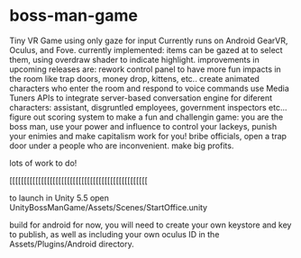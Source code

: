 # boss-man-game

Tiny VR Game using only gaze for input
Currently runs on Android GearVR, Oculus, and Fove.
currently implemented:
items can be gazed at to select them, using overdraw shader to indicate highlight.
improvements in upcoming releases are:
rework control panel to have more fun impacts in the room
like trap doors, money drop, kittens, etc..
create animated characters who enter the room and respond to voice commands
use Media Tuners APIs to integrate server-based conversation engine for diferent characters:
assistant, disgruntled employees, government inspectors etc...
figure out scoring system to make a fun and challengin game:
you are the boss man, use your power and influence to control your lackeys, punish your enimies and make capitalism work for you!
bribe officials, open a trap door under a people who are inconvenient. make big profits.

lots of work to do!

[[[[[[[[[[[[[[[[[[[[[[[[[[[[[[[[[[[[[[[[[[[[[[[[

to launch in Unity 5.5 open UnityBossManGame/Assets/Scenes/StartOffice.unity

build for android for now, you will need to create your own keystore and key to publish, as well as including your own oculus ID in the Assets/Plugins/Android directory.
